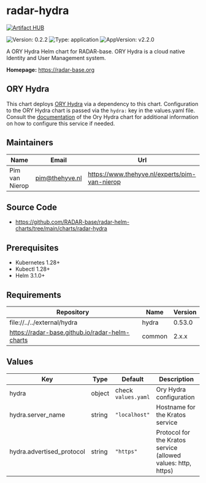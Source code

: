 

# radar-hydra
[![Artifact HUB](https://img.shields.io/endpoint?url=https://artifacthub.io/badge/repository/radar-hydra)](https://artifacthub.io/packages/helm/radar-base/radar-hydra)

![Version: 0.2.2](https://img.shields.io/badge/Version-0.2.2-informational?style=flat-square) ![Type: application](https://img.shields.io/badge/Type-application-informational?style=flat-square) ![AppVersion: v2.2.0](https://img.shields.io/badge/AppVersion-v2.2.0-informational?style=flat-square)

A ORY Hydra Helm chart for RADAR-base. ORY Hydra is a cloud native Identity and User Management system.

**Homepage:** <https://radar-base.org>

## ORY Hydra

This chart deploys [ORY Hydra](https://www.ory.sh/hydra/) via a dependency to this chart. Configuration to the ORY Hydra chart is passed via the `hydra:` key in the values.yaml file.
Consult the [documentation](https://artifacthub.io/packages/helm/ory/hydra) of the Ory Hydra chart for additional information on how to configure this service if needed.

## Maintainers

| Name | Email | Url |
| ---- | ------ | --- |
| Pim van Nierop | <pim@thehyve.nl> | <https://www.thehyve.nl/experts/pim-van-nierop> |

## Source Code

* <https://github.com/RADAR-base/radar-helm-charts/tree/main/charts/radar-hydra>

## Prerequisites
* Kubernetes 1.28+
* Kubectl 1.28+
* Helm 3.1.0+

## Requirements

| Repository | Name | Version |
|------------|------|---------|
| file://../../external/hydra | hydra | 0.53.0 |
| https://radar-base.github.io/radar-helm-charts | common | 2.x.x |

## Values

| Key | Type | Default | Description |
|-----|------|---------|-------------|
| hydra | object | check `values.yaml` | Ory Hydra configuration |
| hydra.server_name | string | `"localhost"` | Hostname for the Kratos service |
| hydra.advertised_protocol | string | `"https"` | Protocol for the Kratos service (allowed values: http, https) |
